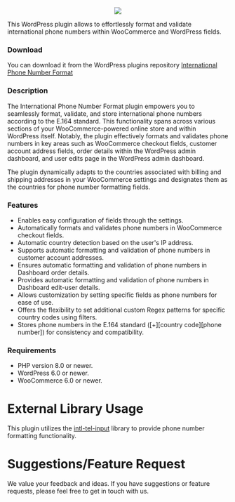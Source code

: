 <div align="center">
    <img src="https://ps.w.org/international-phone-number-format/assets/banner-772x250.png?rev=3001614">
</div>

This WordPress plugin allows to effortlessly format and validate international phone numbers within WooCommerce and WordPress fields.


### Download

You can download it from the WordPress plugins repository [International Phone Number Format](https://wordpress.org/plugins/international-phone-number-format)

### Description

The International Phone Number Format plugin empowers you to seamlessly format, validate, and store international phone numbers according to the E.164 standard. This functionality spans across various sections of your WooCommerce-powered online store and within WordPress itself. Notably, the plugin effectively formats and validates phone numbers in key areas such as WooCommerce checkout fields, customer account address fields, order details within the WordPress admin dashboard, and user edits page in the WordPress admin dashboard.

The plugin dynamically adapts to the countries associated with billing and shipping addresses in your WooCommerce settings and designates them as the countries for phone number formatting fields.

### Features

* Enables easy configuration of fields through the settings.
* Automatically formats and validates phone numbers in WooCommerce checkout fields.
* Automatic country detection based on the user's IP address.
* Supports automatic formatting and validation of phone numbers in customer account addresses.
* Ensures automatic formatting and validation of phone numbers in Dashboard order details.
* Provides automatic formatting and validation of phone numbers in Dashboard edit-user details.
* Allows customization by setting specific fields as phone numbers for ease of use.
* Offers the flexibility to set additional custom Regex patterns for specific country codes using filters.
* Stores phone numbers in the E.164 standard ([+][country code][phone number]) for consistency and compatibility.

### Requirements

* PHP version 8.0 or newer.
* WordPress 6.0 or newer.
* WooCommerce 6.0 or newer.

# External Library Usage

This plugin utilizes the [intl-tel-input](https://github.com/jackocnr/intl-tel-input) library to provide phone number formatting functionality.

# Suggestions/Feature Request 

We value your feedback and ideas. If you have suggestions or feature requests, please feel free to get in touch with us.

